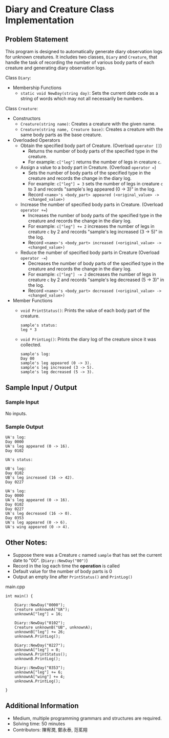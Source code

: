 # Diary and Creature Class Implementation

## Problem Statement
This program is designed to automatically generate diary observation logs for unknown creatures. It includes two classes, `Diary` and `Creature`, that handle the task of recording the number of various body parts of each creature and generating diary observation logs.

Class `Diary`:
* Membership Functions
    * `static void NewDay(string day)`: Sets the current date code as a string of words which may not all necessarily be numbers.

Class `Creature`:
* Constructors
    * `Creature(string name)`: Creates a creature with the given name.
    * `Creature(string name, Creature base)`: Creates a creature with the same body parts as the base creature.
* Overloaded Operators
    * Obtain the specified body part of Creature. (Overload `operator []`)
        *  Returns the number of body parts of the specified type in the creature. 
        *  For example: `c["leg"]` returns the number of legs in creature `c`.
    * Assign a value to a body part in Creature. (Overload `operator =`)
        * Sets the number of body parts of the specified type in the creature and records the change in the diary log. 
        * For example: `c["leg"] = 3` sets the number of legs in creature `c` to 3 and records "sample's leg appeared (0 -> 3)" in the log.
        * Record `<name>'s <body_part> appeared (<original_value> -> <changed_value>)`
    * Increase the number of specified body parts in Creature. (Overload `operator +=`)
        * Increases the number of body parts of the specified type in the creature and records the change in the diary log. 
        * For example: `c["leg"] += 2` increases the number of legs in creature `c` by 2 and records "sample's leg increased (3 -> 5)" in the log.
        * Record `<name>'s <body_part> increased (<original_value> -> <changed_value>) `
    * Reduce the number of specified body parts in Creature (Overload `operator -=`)
        * Decreases the number of body parts of the specified type in the creature and records the change in the diary log. 
        * For example: `c["leg"] -= 2` decreases the number of legs in creature `c` by 2 and records "sample's leg decreased (5 -> 3)" in the log.
        * Record `<name>'s <body_part> decreased (<original_value> -> <changed_value>)`
* Member Functions
    * `void PrintStatus()`: Prints the value of each body part of the creature.
        ```
        sample's status:
        leg * 3
        ```

    * `void PrintLog()`: Prints the diary log of the creature since it was collected.
        ```
        sample's log:
        Day 00
        sample's leg appeared (0 -> 3).
        sample's leg increased (3 -> 5).
        sample's leg decreased (5 -> 3).
        ```

## Sample Input / Output

### Sample Input
No inputs.

### Sample Output
```
UA's log:
Day 0000
UA's leg appeared (0 -> 16).
Day 0102

UA's status:

UB's log:
Day 0102
UB's leg increased (16 -> 42).
Day 0227

UA's log:
Day 0000
UA's leg appeared (0 -> 16).
Day 0102
Day 0227
UA's leg decreased (16 -> 0).
Day 0353
UA's leg appeared (0 -> 6).
UA's wing appeared (0 -> 4).
```

## Other Notes:
* Suppose there was a Creature `c` named `sample` that has set the current date to "00". (`Diary::NewDay("00")`)
* Record in the log each time the **operation** is called 
* Default value for the number of body parts is 0
* Output an empty line after `PrintStatus()` and `PrintLog()`

main.cpp
```
int main() {

	Diary::NewDay("0000");
	Creature unknownA("UA");
	unknownA["leg"] = 16;

	Diary::NewDay("0102");
	Creature unknownB("UB", unknownA);
	unknownB["leg"] += 26;
	unknownA.PrintLog();

	Diary::NewDay("0227");
	unknownA["leg"] = 0;
	unknownA.PrintStatus();
	unknownB.PrintLog();

	Diary::NewDay("0353");
	unknownA["leg"] += 6;
	unknownA["wing"] += 4;
	unknownA.PrintLog();

}
```

## Additional Information
* Medium, multiple programming grammars and structures are required.
* Solving time: 50 minutes
* Contributors: 陳宥潤, 鄭永泰, 范茗翔



